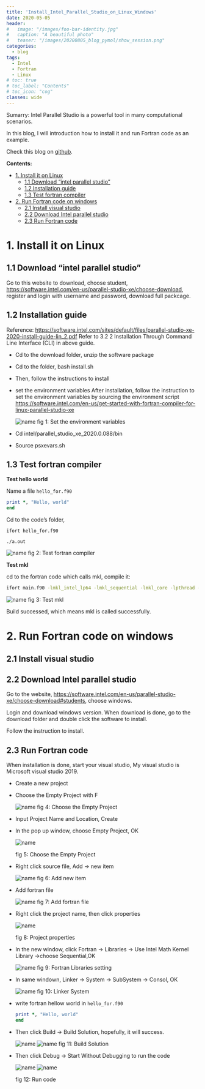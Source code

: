```yaml
---
title: 'Install_Intel_Parallel_Studio_on_Linux_Windows'
date: 2020-05-05
header:
#   image: "/images/foo-bar-identity.jpg"
#   caption: "A beautiful photo"
#   teaser: "/images/20200805_blog_pymol/show_session.png"
categories:
  - blog
tags:
  - Intel
  - Fortran
  - Linux
# toc: true
# toc_label: "Contents"
# toc_icon: "cog"
classes: wide
---
```


Sumarry: Intel Parallel Studio is a powerful tool in many computational scenarios. 

In this blog, I will introduction how to install it and run Fortran code as an example. 

Check this blog on [github](https://github.com/ycheng22/ycheng22.github.io/blob/main/_posts/2021-07-05-Install_Intel_Parallel_Studio_on_Linux_Windows.md).

**Contents:**
- [1. Install it on Linux](#1-install-it-on-linux)
  - [1.1 Download “intel parallel studio”](#11-download-intel-parallel-studio)
  - [1.2 Installation guide](#12-installation-guide)
  - [1.3 Test fortran compiler](#13-test-fortran-compiler)
- [2. Run Fortran code on windows](#2-run-fortran-code-on-windows)
  - [2.1 Install visual studio](#21-install-visual-studio)
  - [2.2 Download Intel parallel studio](#22-download-intel-parallel-studio)
  - [2.3 Run Fortran code](#23-run-fortran-code)

# 1. Install it on Linux

## 1.1 Download “intel parallel studio”

Go to this website to download, choose student,
https://software.intel.com/en-us/parallel-studio-xe/choose-download,
register and login with username and password, download full packcage.

## 1.2 Installation guide

Reference: https://software.intel.com/sites/default/files/parallel-studio-xe-2020-install-guide-lin_2.pdf
Refer to 3.2 2 Installation Through Command Line Interface (CLI) in above guide.

- Cd to the download folder, unzip the software package
- Cd to the folder, bash install.sh
- Then, follow the instructions to install
- set the environment variables
    After installation, follow the instruction to set the environment variables by sourcing the environment script
    https://software.intel.com/en-us/get-started-with-fortran-compiler-for-linux-parallel-studio-xe

    ![name](/images/install_intel_pack/prerequisite.png)
    fig 1: Set the environment variables


- Cd intel/parallel_studio_xe_2020.0.088/bin

- Source psxevars.sh

## 1.3 Test fortran compiler

**Test hello world**

Name a file `hello_for.f90`

```fortran
print *, "Hello, world" 
end
```

Cd to the code’s folder, 

`ifort hello_for.f90`

`./a.out`

![name](/images/install_intel_pack/ifortran.png)
fig 2: Test fortran compiler

**Test mkl**

cd to the fortran code which calls mkl, compile it:

```bash
ifort main.f90 -lmkl_intel_lp64 -lmkl_sequential -lmkl_core -lpthread -lm
```

![name](/images/install_intel_pack/ifortran_mkl.png)
fig 3: Test mkl

Build successed, which means mkl is called successfully. 

# 2. Run Fortran code on windows

## 2.1 Install visual studio

## 2.2 Download Intel parallel studio

Go to the website, https://software.intel.com/en-us/parallel-studio-xe/choose-download#students, choose windows.

Login and download windows version. When download is done, go to the download folder and double click the software to install. 

Follow the instruction to install. 

## 2.3 Run Fortran code

When installation is done, start your visual studio, My visual studio is Microsoft visual studio 2019.

- Create a new project
- Choose the Empty Project with F

    ![name](/images/install_intel_pack/vs2.png)
    fig 4: Choose the Empty Project

- Input Project Name and Location, Create
- In the pop up window, choose Empty Project, OK

    ![name](/images/install_intel_pack/vs4.png)
    
    fig 5: Choose the Empty Project

- Right click source file, Add -> new item

    ![name](/images/install_intel_pack/vs6.png)
    fig 6: Add new item

- Add fortran file

    ![name](/images/install_intel_pack/vs7.png)
    fig 7: Add fortran file

- Right click the project name, then click properties

    ![name](/images/install_intel_pack/vs8.png) 
    
    fig 8: Project properties
    
- In the new window, click Fortran -> Libraries -> Use Intel Math Kernel Library ->choose Sequential,OK

    ![name](/images/install_intel_pack/vs9.png)
    fig 9: Fortran Libraries setting

- In same windown, Linker -> System -> SubSystem -> Consol, OK

    ![name](/images/install_intel_pack/vs10.png)
    fig 10: Linker System
    
- write fortran hellow world in `hello_for.f90`

    ```fortran
    print *, "Hello, world" 
    end
    ```
    
- Then click Build -> Build Solution, hopefully, it will success.

    ![name](/images/install_intel_pack/vs12.png)
    ![name](/images/install_intel_pack/vs13.png)
    fig 11: Build Solution

- Then click Debug -> Start Without Debugging to run the code

    ![name](/images/install_intel_pack/vs14.png)
    ![name](/images/install_intel_pack/vs15.png)
    
    fig 12: Run code
